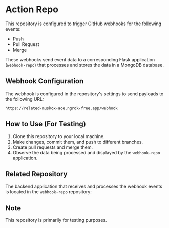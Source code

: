 # Action Repo

This repository is configured to trigger GitHub webhooks for the following events:

-   Push
-   Pull Request
-   Merge

These webhooks send event data to a corresponding Flask application (`webhook-repo`) that processes and stores the data in a MongoDB database.


## Webhook Configuration

The webhook is configured in the repository's settings to send payloads to the following URL:

`https://related-muskox-ace.ngrok-free.app/webhook`

## How to Use (For Testing)

1. Clone this repository to your local machine.
2. Make changes, commit them, and push to different branches.
3. Create pull requests and merge them.
4. Observe the data being processed and displayed by the `webhook-repo` application.

## Related Repository

The backend application that receives and processes the webhook events is located in the `webhook-repo` repository:


## Note

This repository is primarily for testing purposes.
